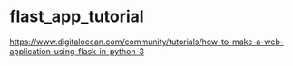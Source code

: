 # flast_app_tutorial
https://www.digitalocean.com/community/tutorials/how-to-make-a-web-application-using-flask-in-python-3
